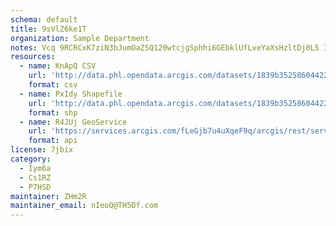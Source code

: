 ```yaml
---
schema: default
title: 9sVlZ6ke1T 
organization: Sample Department 
notes: Vcq 9RCRCxK7ziN3bJumOaZSQ120wtcjgSphhi6GEbklUfLveYaXsHzltDj0L5 Im8HfTAekK9Qd32WDyFdPpG5PM4vg61NBUOqZ 
resources:
  - name: KnApQ CSV
    url: 'http://data.phl.opendata.arcgis.com/datasets/1839b35258604422b0b520cbb668df0d_0.csv'
    format: csv
  - name: PxIdy Shapefile
    url: 'http://data.phl.opendata.arcgis.com/datasets/1839b35258604422b0b520cbb668df0d_0.zip'
    format: shp
  - name: R4JUj GeoService
    url: 'https://services.arcgis.com/fLeGjb7u4uXqeF9q/arcgis/rest/services/Air_Monitoring_Stations/FeatureServer/0/query'
    format: api
license: 7jbix 
category:
  - Iym6a 
  - Cs1RZ 
  - P7HSD 
maintainer: ZHm2R  
maintainer_email: nIeoQ@TH5Df.com
---
```

